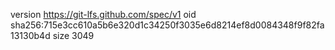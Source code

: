 version https://git-lfs.github.com/spec/v1
oid sha256:715e3cc610a5b6e320d1c34250f3035e6d8214ef8d0084348f9f82fa13130b4d
size 3049
